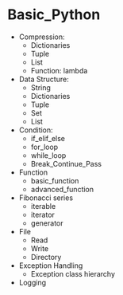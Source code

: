 # Basic_Python
- Compression:
  - Dictionaries
  - Tuple
  - List
  - Function: lambda
- Data Structure:
  - String
  - Dictionaries
  - Tuple
  - Set
  - List
- Condition:
  - if_elif_else
  - for_loop
  - while_loop
  - Break_Continue_Pass
- Function
  - basic_function
  - advanced_function
- Fibonacci series
  - iterable
  - iterator
  - generator
- File
  - Read
  - Write
  - Directory
- Exception Handling
  - Exception class hierarchy
- Logging
